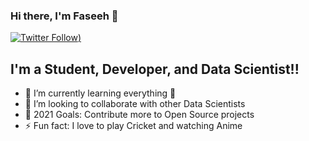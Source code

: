 ### Hi there, I'm Faseeh  👋
[![Twitter Follow](https://img.shields.io/twitter/follow/FaseehA21007663?color=1DA1F2&logo=twitter&style=for-the-badge))](https://twitter.com/FaseehA21007663)

## I'm a Student, Developer, and Data Scientist!!

- 🌱 I’m currently learning everything 🤣
- 👯 I’m looking to collaborate with other Data Scientists
- 🥅 2021 Goals: Contribute more to Open Source projects
- ⚡ Fun fact: I love to play Cricket and watching  Anime

